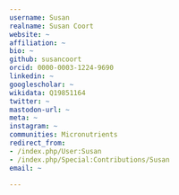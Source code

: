 ```yaml
---
username: Susan
realname: Susan Coort
website: ~
affiliation: ~
bio: ~
github: susancoort
orcid: 0000-0003-1224-9690
linkedin: ~
googlescholar: ~
wikidata: Q19851164
twitter: ~
mastodon-url: ~
meta: ~
instagram: ~
communities: Micronutrients
redirect_from:
- /index.php/User:Susan
- /index.php/Special:Contributions/Susan
email: ~

---
```

